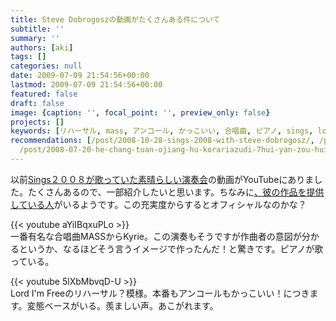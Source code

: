 ```yaml
---
title: Steve Dobrogoszの動画がたくさんある件について
subtitle: ''
summary: ''
authors: [aki]
tags: []
categories: null
date: 2009-07-09 21:54:56+00:00
lastmod: 2009-07-09 21:54:56+00:00
featured: false
draft: false
image: {caption: '', focal_point: '', preview_only: false}
projects: []
keywords: [リハーサル, mass, アンコール, かっこいい, 合唱曲, ピアノ, sings, lord, 模様, 意図]
recommendations: [/post/2008-10-28-sings-2008-with-steve-dobrogosz/, /post/2012-09-25-singstodobrogoszgazai-bigong-yan/,
  /post/2008-07-20-he-chang-tuan-ojiang-hu-korariazudi-7hui-yan-zou-hui/]
---
```

以前[Sings２００８が歌っていた素晴らしい演奏会](https://chezo.uno/post/2008-10-28-sings-2008-with-steve-dobrogosz)の動画がYouTubeにありました。たくさんあるので、一部紹介したいと思います。ちなみに[、彼の作品を提供している人](http://www.youtube.com/user/7609RH)がいるようです。この充実度からするとオフィシャルなのかな？

{{< youtube aYiIBqxuPLo >}}  
一番有名な合唱曲MASSからKyrie。この演奏もそうですが作曲者の意図が分かるというか、なるほどそう言うイメージで作ったんだ！と驚きです。ピアノが歌っている。

{{< youtube 5lXbMbvqD-U >}}  
Lord I'm Freeのリハーサル？模様。本番もアンコールもかっこいい！につきます。変態ベースがいる。羨ましい声。あこがれます。


